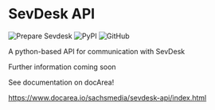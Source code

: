# SevDesk API

![Prepare Sevdesk](https://github.com/Sachs-Media/sevdeskapi/workflows/Prepare%20Sevdesk/badge.svg)
![PyPI](https://img.shields.io/pypi/v/sevdeskapi)
![GitHub](https://img.shields.io/github/license/sachs-media/sevdeskapi)

A python-based API for communication with SevDesk

Further information coming soon


See documentation on docArea!

https://www.docarea.io/sachsmedia/sevdesk-api/index.html
